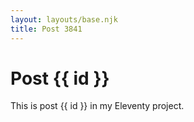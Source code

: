 ```yaml
---
layout: layouts/base.njk
title: Post 3841
---
```


# Post {{ id }}

This is post {{ id }} in my Eleventy project.

